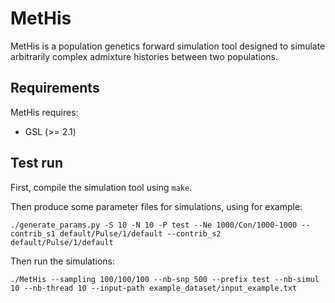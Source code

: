 # MetHis

MetHis is a population genetics forward simulation tool designed to simulate arbitrarily complex admixture histories between two populations.

## Requirements
MetHis requires:
- GSL (>= 2.1)

## Test run
First, compile the simulation tool using `make`.

Then produce some parameter files for simulations, using for example:
```
./generate_params.py -S 10 -N 10 -P test --Ne 1000/Con/1000-1000 --contrib_s1 default/Pulse/1/default --contrib_s2 default/Pulse/1/default
```

Then run the simulations:
```
./MetHis --sampling 100/100/100 --nb-snp 500 --prefix test --nb-simul 10 --nb-thread 10 --input-path example_dataset/input_example.txt
```
